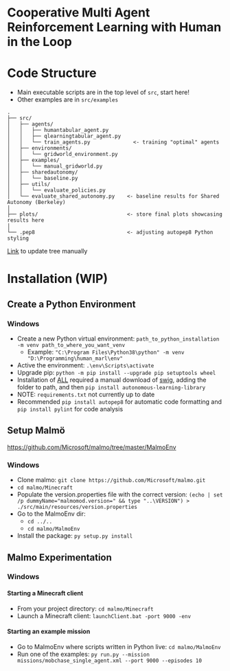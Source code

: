 # Cooperative Multi Agent Reinforcement Learning with Human in the Loop

# Code Structure
* Main executable scripts are in the top level of `src`, start here!
* Other examples are in `src/examples`
```
.
├── src/
│   ├── agents/
│   │   ├── humantabular_agent.py
│   │   ├── qlearningtabular_agent.py
│   │   └── train_agents.py              <- training "optimal" agents
│   ├── environments/
│   │   └── gridworld_environment.py
│   ├── examples/
│   │   └── manual_gridworld.py
│   ├── sharedautonomy/
│   │   └── baseline.py
│   ├── utils/
│   │   └── evaluate_policies.py
│   └── evaluate_shared_autonomy.py    <- baseline results for Shared Autonomy (Berkeley)
│
├── plots/                             <- store final plots showcasing results here
│
└── .pep8                              <- adjusting autopep8 Python styling
```
[Link](https://tree.nathanfriend.io/?s=(%27optiNs!(%27fancy!true~fullPath!false~trailMSlash!true)~J(%27J%270srcR*7Uhuman4qlearnM4traD_7s6F*3traDT%5C%27optimal%5C%27%207s0*EUH_EKexampleUmanual_HKsGa95LKutilUIpoliciesKIsG_a9623LCfor%20SG%20A9%20%7BBerkeley%7D0plots%2FFF2%203stoQ%20fDal%20ploOshowcasMCheQ0.pep8FF2*3adjustTautopep8%20PythN%20stylM0%27)~versiN!%271%27)*%20%200%5Cn2**3%3C-%204tabular_76025R26.py7agent9utNomyC%20QsulODinEenvirNmentF222GhaQdHgridworldIevaluate_Jsource!K60*LbaselDeMDgNonOts%20QreR%2F0TM%20Us5%01UTRQONMLKJIHGFEDC97654320*) to update tree manually 



# Installation (WIP)
## Create a Python Environment
### Windows 
* Create a new Python virtual environment: `path_to_python_installation -m venv path_to_where_you_want_venv ` 
  * Example: `"C:\Program Files\Python38\python" -m venv "D:\Programming\human_marl\env"`
* Active the environment:  `.\env\Scripts\activate`
* Upgrade pip: `python -m pip install --upgrade pip setuptools wheel`
* Installation of [ALL](https://github.com/cpnota/autonomous-learning-library) required a manual download of [swig](http://www.swig.org/download.html), adding the folder to path, and then `pip install autonomous-learning-library`
* NOTE: `requirements.txt` not currently up to date
* Recommended `pip install autopep8` for automatic code formatting and `pip install pylint` for code analysis


## Setup Malmö
https://github.com/Microsoft/malmo/tree/master/MalmoEnv
### Windows
* Clone malmo:  `git clone https://github.com/Microsoft/malmo.git`
* `cd malmo/Minecraft`
* Populate the version.properties file with the correct version:  `(echo | set /p dummyName="malmomod.version=" && type "..\VERSION") > ./src/main/resources/version.properties`
* Go to the MalmoEnv dir: 
  * `cd ../.. `
  * `cd malmo/MalmoEnv`
* Install the package: `py setup.py install`


## Malmo Experimentation
### Windows
#### Starting a Minecraft client
* From your project directory: `cd malmo/Minecraft`
* Launch a Minecraft client: `launchClient.bat -port 9000 -env`

#### Starting an example mission
* Go to MalmoEnv where scripts written in Python live: `cd malmo/MalmoEnv`
* Run one of the examples: `py run.py --mission missions/mobchase_single_agent.xml --port 9000 --episodes 10`
